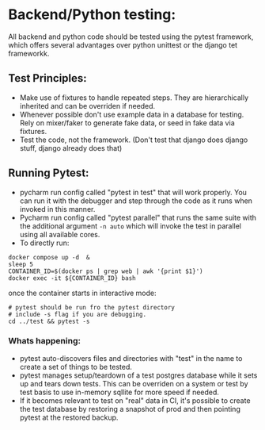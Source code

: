 # Backend/Python testing: 
All backend and python code should be tested using the pytest framework, which offers several advantages over python unittest or the django tet frameworkk.
## Test Principles: 
- Make use of fixtures to handle repeated steps. They are hierarchically inherited and can be overriden if needed. 
- Whenever possible don't use example data in a database for testing. Rely on mixer/faker to generate fake data, or seed in fake data via fixtures. 
- Test the code, not the framework. (Don't test that django does django stuff, django already does that)

## Running Pytest: 
- pycharm run config called "pytest in test" that will work properly. You can run it with the debugger and step through the code as it runs when invoked in this manner.
- Pycharm run config called "pytest parallel" that runs the same suite with the additional argument `-n auto` which will invoke the test in parallel using all available cores. 
- To directly run: 
```shell
docker compose up -d  &
sleep 5 
CONTAINER_ID=$(docker ps | grep web | awk '{print $1}')
docker exec -it ${CONTAINER_ID} bash 
```
once the container starts in interactive mode: 
```shell
# pytest should be run fro the pytest directory
# include -s flag if you are debugging.
cd ../test && pytest -s
```
### Whats happening: 
- pytest auto-discovers files and directories with "test" in the name to create a set of things to be tested. 
- pytest manages setup/teardown of a test postgres database while it sets up and tears down tests. This can be overriden on a system or test by test basis to use in-memory sqllite for more speed if needed. 
- If it becomes relevant to test on "real" data in CI, it's possible to create the test database by restoring a snapshot of prod and then pointing pytest at the restored backup.
